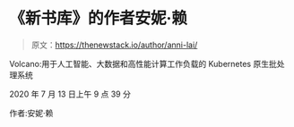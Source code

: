 # 《新书库》的作者安妮·赖

> 原文：<https://thenewstack.io/author/anni-lai/>

Volcano:用于人工智能、大数据和高性能计算工作负载的 Kubernetes 原生批处理系统

2020 年 7 月 13 日上午 9 点 39 分

作者:安妮·赖